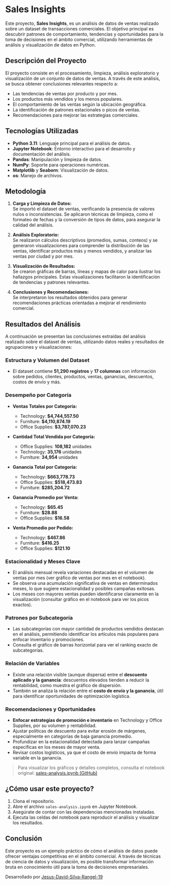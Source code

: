 # Sales Insights

Este proyecto, **Sales Insights**, es un análisis de datos de ventas realizado sobre un dataset de transacciones comerciales. El objetivo principal es descubrir patrones de comportamiento, tendencias y oportunidades para la toma de decisiones en el ámbito comercial, utilizando herramientas de análisis y visualización de datos en Python.

## Descripción del Proyecto

El proyecto consiste en el procesamiento, limpieza, análisis exploratorio y visualización de un conjunto de datos de ventas. A través de este análisis, se busca obtener conclusiones relevantes respecto a:

- Las tendencias de ventas por producto y por mes.
- Los productos más vendidos y los menos populares.
- El comportamiento de las ventas según la ubicación geográfica.
- La identificación de patrones estacionales o picos de ventas.
- Recomendaciones para mejorar las estrategias comerciales.

## Tecnologías Utilizadas

- **Python 3.11**: Lenguaje principal para el análisis de datos.
- **Jupyter Notebook**: Entorno interactivo para el desarrollo y documentación del análisis.
- **Pandas**: Manipulación y limpieza de datos.
- **NumPy**: Soporte para operaciones numéricas.
- **Matplotlib** y **Seaborn**: Visualización de datos.
- **os**: Manejo de archivos.

## Metodología

1. **Carga y Limpieza de Datos:**  
   Se importó el dataset de ventas, verificando la presencia de valores nulos o inconsistencias. Se aplicaron técnicas de limpieza, como el formateo de fechas y la conversión de tipos de datos, para asegurar la calidad del análisis.

2. **Análisis Exploratorio:**  
   Se realizaron cálculos descriptivos (promedios, sumas, conteos) y se generaron visualizaciones para comprender la distribución de las ventas, identificar productos más y menos vendidos, y analizar las ventas por ciudad y por mes.

3. **Visualización de Resultados:**  
   Se crearon gráficas de barras, líneas y mapas de calor para ilustrar los hallazgos principales. Estas visualizaciones facilitaron la identificación de tendencias y patrones relevantes.

4. **Conclusiones y Recomendaciones:**  
   Se interpretaron los resultados obtenidos para generar recomendaciones prácticas orientadas a mejorar el rendimiento comercial.

## Resultados del Análisis

A continuación se presentan las conclusiones extraídas del análisis realizado sobre el dataset de ventas, utilizando datos reales y resultados de agrupaciones y visualizaciones:

### Estructura y Volumen del Dataset

- El dataset contiene **51,290 registros** y **17 columnas** con información sobre pedidos, clientes, productos, ventas, ganancias, descuentos, costos de envío y más.

### Desempeño por Categoría

- **Ventas Totales por Categoría:**
  - Technology: **$4,744,557.50**
  - Furniture: **$4,110,874.19**
  - Office Supplies: **$3,787,070.23**

- **Cantidad Total Vendida por Categoría:**
  - Office Supplies: **108,182** unidades
  - Technology: **35,176** unidades
  - Furniture: **34,954** unidades

- **Ganancia Total por Categoría:**
  - Technology: **$663,778.73**
  - Office Supplies: **$518,473.83**
  - Furniture: **$285,204.72**

- **Ganancia Promedio por Venta:**
  - Technology: **$65.45**
  - Furniture: **$28.88**
  - Office Supplies: **$16.58**

- **Venta Promedio por Pedido:**
  - Technology: **$467.86**
  - Furniture: **$416.25**
  - Office Supplies: **$121.10**

### Estacionalidad y Meses Clave

- El análisis mensual revela variaciones destacadas en el volumen de ventas por mes (ver gráfico de ventas por mes en el notebook).
- Se observa una acumulación significativa de ventas en determinados meses, lo que sugiere estacionalidad y posibles campañas exitosas.
- Los meses con mayores ventas pueden identificarse claramente en la visualización (consultar gráfico en el notebook para ver los picos exactos).

### Patrones por Subcategoría

- Las subcategorías con mayor cantidad de productos vendidos destacan en el análisis, permitiendo identificar los artículos más populares para enfocar inventario y promociones.
- Consulta el gráfico de barras horizontal para ver el ranking exacto de subcategorías.

### Relación de Variables

- Existe una relación visible (aunque dispersa) entre el **descuento aplicado y la ganancia**: descuentos elevados tienden a reducir la rentabilidad, como muestra el gráfico de dispersión.
- También se analiza la relación entre el **costo de envío y la ganancia**, útil para identificar oportunidades de optimización logística.

### Recomendaciones y Oportunidades

- **Enfocar estrategias de promoción e inventario** en Technology y Office Supplies, por su volumen y rentabilidad.
- Ajustar políticas de descuento para evitar erosión de márgenes, especialmente en categorías de baja ganancia promedio.
- Profundizar en la estacionalidad detectada para lanzar campañas específicas en los meses de mayor venta.
- Revisar costos logísticos, ya que el costo de envío impacta de forma variable en la ganancia.

> Para visualizar los gráficos y detalles completos, consulta el notebook original:
> [sales-analysis.ipynb (GitHub)](https://github.com/Jesus-David-Silva-Rangel-19/Sales-Insights/blob/b52e148483bf72ae4ac2e258b20b0eaa6284751e/sales-analysis.ipynb)

## ¿Cómo usar este proyecto?

1. Clona el repositorio.
2. Abre el archivo `sales-analysis.ipynb` en Jupyter Notebook.
3. Asegúrate de contar con las dependencias mencionadas instaladas.
4. Ejecuta las celdas del notebook para reproducir el análisis y visualizar los resultados.

## Conclusión

Este proyecto es un ejemplo práctico de cómo el análisis de datos puede ofrecer ventajas competitivas en el ámbito comercial. A través de técnicas de ciencia de datos y visualización, es posible transformar información bruta en conocimiento útil para la toma de decisiones empresariales.

Desarrollado por [Jesus-David-Silva-Rangel-19](https://github.com/Jesus-David-Silva-Rangel-19)
